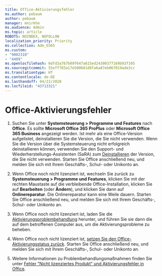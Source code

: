 ```yaml
---
title: Office-Aktivierungsfehler
ms.author: pebaum
author: pebaum
manager: mnirkhe
ms.audience: Admin
ms.topic: article
ROBOTS: NOINDEX, NOFOLLOW
localization_priority: Priority
ms.collection: Adm_O365
ms.custom:
- "9002310"
- "4489"
ms.openlocfilehash: 6dfd3a767b09f647a615ed24300377169b93f105
ms.sourcegitcommit: 55eff703a17e500681d8fa6a87eb067019ade3cc
ms.translationtype: HT
ms.contentlocale: de-DE
ms.lasthandoff: 04/22/2020
ms.locfileid: "43713321"
---
```

# <a name="office-activation-errors"></a>Office-Aktivierungsfehler

1. Suchen Sie unter **Systemsteuerung > Programme und Features** nach **Office**. Es sollte **Microsoft Office 365 ProPlus** oder **Microsoft Office 365 Business** angezeigt werden. Ist mehr als eine Office-Version aufgelistet, deinstallieren Sie die Version, die Sie nicht verwenden. Wenn Sie die Version über die Systemsteuerung nicht erfolgreich deinstallieren können, verwenden Sie den Support- und Wiederherstellungs-Assistenten (SaRA) zum [Deinstallieren](https://aka.ms/SARA-OfficeUninstall-Alchemy) der Version, die Sie nicht verwenden. Starten Sie Office anschließend neu, und melden Sie sich mit Ihrem Geschäfts-, Schul- oder Unikonto an. 

2. Wenn Office noch nicht lizenziert ist, wechseln Sie zurück zu **Systemsteuerung > Programme und Features**, klicken Sie mit der rechten Maustaste auf die verbleibende Office-Installation, klicken Sie auf **Bearbeiten** (oder **Ändern**), und klicken Sie dann auf **Onlinereparatur**. Die Onlinereparatur kann eine Weile dauern. Starten Sie Office anschließend neu, und melden Sie sich mit Ihrem Geschäfts-, Schul- oder Unikonto an. 

3. Wenn Office noch nicht lizenziert ist, laden Sie die [Aktivierungsproblembehandlung](https://aka.ms/SARA-OfficeActivation-Alchemy) herunter, und führen Sie sie dann die auf dem betroffenen Computer aus, um die Aktivierungsprobleme zu beheben. 

4. Wenn Office noch nicht lizenziert ist, [setzen Sie den Office-Aktivierungsstatus zurück](https://docs.microsoft.com/office365/troubleshoot/activation/reset-office-365-proplus-activation-state). Starten Sie Office anschließend neu, und melden Sie sich mit Ihrem Geschäfts-, Schul- oder Unikonto an.  

5. Weitere Informationen zu Problembehandlungsmaßnahmen finden Sie unter [Fehler "Nicht lizenziertes Produkt" und Aktivierungsfehler in Office](https://support.office.com/article/unlicensed-product-and-activation-errors-in-office-0d23d3c0-c19c-4b2f-9845-5344fedc4380).
